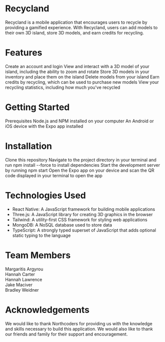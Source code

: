 
# Recycland
Recycland is a mobile application that encourages users to recycle by providing a gamified experience. With Recycland, users can add models to their own 3D island, store 3D models, and earn credits for recycling.

# Features
Create an account and login
View and interact with a 3D model of your island, including the ability to zoom and rotate
Store 3D models in your inventory and place them on the island
Delete models from your island
Earn credits by recycling, which can be used to purchase new models
View your recycling statistics, including how much you've recycled

# Getting Started
Prerequisites
Node.js and NPM installed on your computer
An Android or iOS device with the Expo app installed

# Installation
Clone this repository
Navigate to the project directory in your terminal and run npm install --force to install dependencies
Start the development server by running npm start
Open the Expo app on your device and scan the QR code displayed in your terminal to open the app

# Technologies Used
- React Native: A JavaScript framework for building mobile applications
- Three.js: A JavaScript library for creating 3D graphics in the browser
- Tailwind: A utility-first CSS framework for styling web applications
- MongoDB: A NoSQL database used to store data
- TypeScript: A strongly typed superset of JavaScript that adds optional static typing to the language

# Team Members
Margaritis Argyrou   
Hannah Carter  
Hannah Lawrence   
Jake Maciver  
Bradley Weidner  

# Acknowledgements
We would like to thank Northcoders for providing us with the knowledge and skills necessary to build this application. We would also like to thank our friends and family for their support and encouragement.
